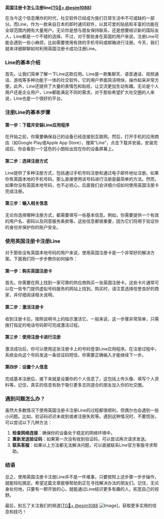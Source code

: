 **英国注册卡怎么注册line[[TG💪+ @esim1088](https://t.me/s/esim1088)]**

在当今这个信息爆炸的时代，社交软件已经成为我们日常生活中不可或缺的一部分。而Line，作为一款来自日本的即时通讯软件，以其可爱的贴纸和丰富的功能在全球范围内拥有大量用户。无论你是想与朋友保持联系，还是想要结识新的国际友人，Line都是一个不错的选择。不过，对于那些身在英国的用户来说，注册Line可能会遇到一些小麻烦，比如需要使用有效的手机号码或邮箱进行注册。今天，我们就来详细聊聊如何利用英国注册卡成功注册Line。

### Line的基本介绍

首先，让我们简单了解一下Line这款应用。Line是一款集聊天、语音通话、视频通话、游戏等多种功能于一体的社交软件。它的用户界面简洁明快，操作起来非常方便。此外，Line还提供了大量的表情包和贴纸，让交流更加生动有趣。无论是个人用户还是企业用户，Line都能满足不同的需求。对于那些希望扩大社交圈的人来说，Line也是一个很好的平台。

### 注册Line的基本步骤

#### 第一步：下载并安装Line应用程序

在开始之前，你需要确保自己的设备已经连接到互联网。然后，打开手机的应用商店（如Google Play或Apple App Store），搜索“Line”，点击下载并安装。安装完成后，你会看到一个蓝色的小图标出现在你的设备屏幕上。

#### 第二步：选择注册方式

Line提供了多种注册方式，包括通过手机号码注册和通过电子邮件地址注册。如果你有英国本地的手机号码，那么直接使用该号码进行注册是最简单的方法。然而，如果你没有英国本地号码，也不必担心，后面我们会详细介绍如何使用英国注册卡完成注册。

#### 第三步：输入相关信息

无论你选择哪种注册方式，都需要填写一些基本信息。例如，你需要提供一个有效的用户名、密码以及同意服务条款等。这些信息都很重要，因为它们将用于验证你的身份并保护你的账户安全。

### 使用英国注册卡注册Line

对于那些没有英国本地号码的用户来说，使用英国注册卡是一个非常好的解决方案。下面我们将一步步教你如何操作：

#### 第一步：购买英国注册卡

首先，你需要在网上找到一家可靠的供应商购买一张英国注册卡。这些卡片通常可以在一些专门提供虚拟号码服务的网站上找到。购买时，请注意选择信誉良好的商家，并仔细阅读相关说明。

#### 第二步：激活注册卡

收到注册卡后，按照说明书上的指示激活它。一般来说，这一步骤非常简单，只需拨打指定的电话号码即可完成激活过程。

#### 第三步：使用注册卡进行注册

激活成功后，你可以使用这张注册卡上的号码登录Line应用程序。在注册过程中，系统会向这个号码发送一条验证码短信，你需要正确输入才能继续下一步。

#### 第四步：设置个人信息

完成基本注册后，接下来就是设置你的个人信息了。这包括上传头像、填写个人资料等。记住，真实的信息有助于吸引更多志同道合的朋友加入你的社交圈。

### 遇到问题怎么办？

虽然大多数情况下使用英国注册卡注册Line的过程都很顺利，但偶尔也会遇到一些小问题。比如，验证码迟迟未收到或者注册失败等。遇到这种情况时，不要慌张，可以尝试以下几种方法：

1. **检查网络连接**：确保你的设备处于稳定的网络环境中。
2. **重新发送验证码**：如果第一次没有收到验证码，可以尝试再次请求发送。
3. **联系客服**：如果以上方法都无法解决问题，可以直接联系Line官方客服寻求帮助。

### 结语

总之，使用英国注册卡注册Line并不是一件难事，只要按照上述步骤一步步操作，就能轻松搞定。希望这篇文章能够帮助到正在寻找解决办法的朋友们。记住，无论身处何地，只要有一颗开放的心，就能通过Line结识更多有趣的人，拓宽自己的视野。

最后，别忘了关注我们的频道[[TG💪+ @esim1088](https://t.me/s/esim1088) ![Image](https://i.postimg.cc/4NQfJmqS/Snipaste-2025-05-13-00-14-12.png)]，获取更多实用的信息和技巧！